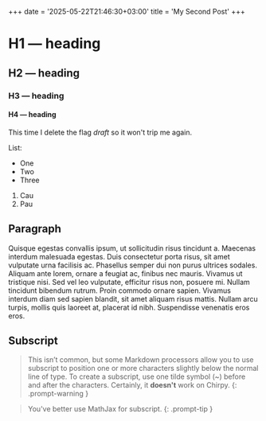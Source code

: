 +++
date = '2025-05-22T21:46:30+03:00'
title = 'My Second Post'
+++


# H1 — heading

## H2 — heading

### H3 — heading

#### H4 — heading

This time I delete the flag *draft* so it won't trip me again.

List:
- One
- Two
- Three

1. Cau
1. Pau

## Paragraph

Quisque egestas convallis ipsum, ut sollicitudin risus tincidunt a. Maecenas interdum malesuada egestas. Duis consectetur porta risus, sit amet vulputate urna facilisis ac. Phasellus semper dui non purus ultrices sodales. Aliquam ante lorem, ornare a feugiat ac, finibus nec mauris. Vivamus ut tristique nisi. Sed vel leo vulputate, efficitur risus non, posuere mi. Nullam tincidunt bibendum rutrum. Proin commodo ornare sapien. Vivamus interdum diam sed sapien blandit, sit amet aliquam risus mattis. Nullam arcu turpis, mollis quis laoreet at, placerat id nibh. Suspendisse venenatis eros eros.

## Subscript

> This isn’t common, but some Markdown processors allow you to use subscript to position one or more characters slightly below the normal line of type. To create a subscript, use one tilde symbol (~) before and after the characters. Certainly, it **doesn't** work on Chirpy.
{: .prompt-warning }

> You've better use MathJax for subscript.
{: .prompt-tip }